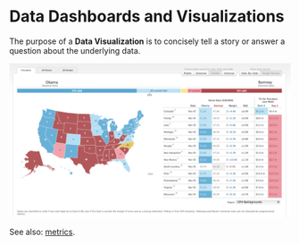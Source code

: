 # Data Dashboards and Visualizations

The purpose of a **Data Visualization** is to concisely tell a story or answer a question about the underlying data.

![](/img/notes/dataviz/election-map.png)

See also: [metrics](/notes/metrics.md).
